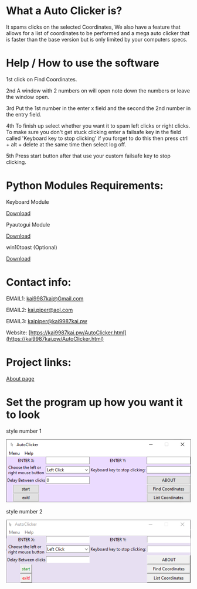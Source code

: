 # What a Auto Clicker is?
It spams clicks on the selected Coordinates, We also have a feature that allows for a list of coordinates to be performed and a mega auto clicker that is faster than the base version but is only limited by your computers specs.
# Help / How to use the software


1st click on Find Coordinates.


2nd A window with 2 numbers on will open note down the numbers or leave the window open.


3rd Put the 1st number in the enter x field and the second the 2nd number in the entry field.


4th To finish up select whether you want it to spam left clicks or right clicks. To make sure you
don't get stuck clicking enter a failsafe key in the field called 'Keyboard key to stop clicking' if you forget to do this then press ctrl + alt + delete at the same time then select log off.


5th Press start button after that use your custom failsafe key to stop clicking.


# Python Modules Requirements:

Keyboard Module

[Download](https://pypi.org/project/keyboard/#files)

Pyautogui Module

[Download](https://pypi.org/project/PyAutoGUI/)

win10toast (Optional)

[Download](https://pypi.org/project/win10toast/)


# Contact info:

EMAIL1: kai9987kai@Gmail.com

EMAIL2: kai.piper@aol.com

EMAIL3: kaipiper@kai9987kai.pw

Website: [https://kai9987kai.pw/AutoClicker.html](https://kai9987kai.pw/AutoClicker.html)


# Project links:
 
  [About page](https://kai9987kai.pw/AutoClicker.html)
  

# Set the program up how you want it to look

style number 1 

![](https://raw.githubusercontent.com/kai9987kai/kai9987kai.github.io/master/Screenshots/help.PNG)

style number 2

![](https://raw.githubusercontent.com/kai9987kai/kai9987kai.github.io/master/Screenshots/yeet.PNG)
